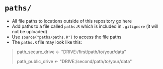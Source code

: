 # `paths/`

* All file paths to locations outside of this repository go here
* Add paths to a file called `paths.R` which is included in `.gitignore` (it will not be uploaded)
* Use `source("paths/paths.R")` to access the file paths
* The `paths.R` file may look like this:
> path_secure_drive <- "DRIVE:/first/path/to/your/data"
>
> path_public_drive <- "DRIVE:/second/path/to/your/data"

